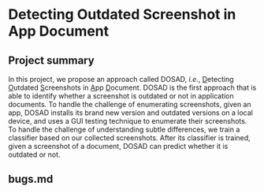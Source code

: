 # Detecting Outdated Screenshot in App Document

## Project summary

In this project, we propose an approach called DOSAD, *i.e.*, <u>D</u>etecting <u>O</u>utdated <u>S</u>creenshots in <u>A</u>pp <u>D</u>ocument. DOSAD is the first approach that is able to identify whether a screenshot is outdated or not in application documents. To handle the challenge of enumerating screenshots, given an app, DOSAD installs its brand new version and outdated versions on a local device, and uses a GUI testing technique to enumerate their screenshots. To handle the challenge of understanding subtle differences, we train a classifier based on our collected screenshots. After its classifier is trained, given a screenshot of a document, DOSAD can predict whether it is outdated or not.

## bugs.md

